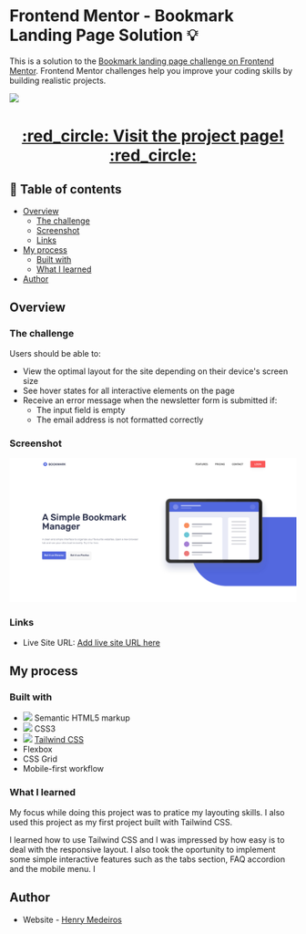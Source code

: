 # Frontend Mentor - Bookmark Landing Page Solution :bulb:

This is a solution to the [Bookmark landing page challenge on Frontend Mentor](https://www.frontendmentor.io/challenges/bookmark-landing-page-5d0b588a9edda32581d29158). Frontend Mentor challenges help you improve your coding skills by building realistic projects.

<img src="https://i.imgur.com/HkrnnNU.jpeg">

<h1 align="center"> <a href="[henrymedeiros.github.io/bookmark/](https://henrymedeiros.github.io/bookmark/)">:red_circle: Visit the project page! :red_circle:</a></h2>

## :page_facing_up: Table of contents

- [Overview](#overview)
  - [The challenge](#the-challenge)
  - [Screenshot](#screenshot)
  - [Links](#links)
- [My process](#my-process)
  - [Built with](#built-with)
  - [What I learned](#what-i-learned)
- [Author](#author)

## Overview

### The challenge

Users should be able to:

- View the optimal layout for the site depending on their device's screen size
- See hover states for all interactive elements on the page
- Receive an error message when the newsletter form is submitted if:
  - The input field is empty
  - The email address is not formatted correctly

### Screenshot

![](./images/screenshot.png)

### Links

- Live Site URL: [Add live site URL here](https://henrymedeiros.github.io/bookmark/)

## My process

### Built with

- <img src="https://cdn.jsdelivr.net/gh/devicons/devicon/icons/html5/html5-original.svg" width=24/> Semantic HTML5 markup 
-  <img src="https://cdn.jsdelivr.net/gh/devicons/devicon/icons/css3/css3-plain.svg" width=24/> CSS3 
- <img src="https://cdn.jsdelivr.net/gh/devicons/devicon/icons/tailwindcss/tailwindcss-plain.svg" width=24/> [Tailwind CSS](https://tailwindcss.com/) 
- Flexbox
- CSS Grid
- Mobile-first workflow


### What I learned

My focus while doing this project was to pratice my layouting skills. I also used this project as my first project built with Tailwind CSS.

I learned how to use Tailwind CSS and I was impressed by how easy is to deal with the responsive layout. I also took the oportunity to implement some simple interactive features such as the tabs section, FAQ accordion and the mobile menu. I

## Author

- Website - [Henry Medeiros](https://www.henrymedeiros.dev/)
